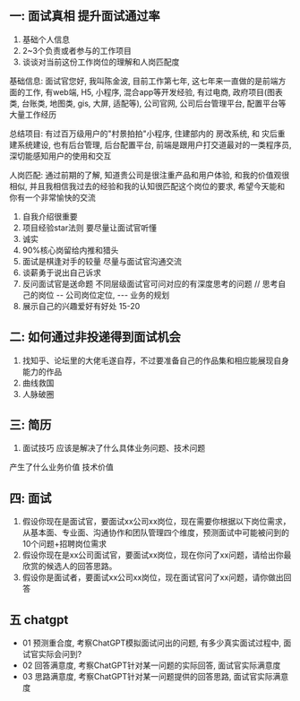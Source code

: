 

## 一: 面试真相  提升面试通过率

1. 基础个人信息
2. 2~3个负责或者参与的工作项目
3. 谈谈对当前这份工作岗位的理解和人岗匹配度

基础信息: 面试官您好, 我叫陈金波, 目前工作第七年, 这七年来一直做的是前端方面的工作, 有web端, H5, 小程序, 混合app等开发经验,  有过电商, 政府项目(图表类, 台账类, 地图类, gis, 大屏, 适配等), 公司官网, 公司后台管理平台, 配置平台等大量工作经历 

总结项目: 有过百万级用户的"村景拍拍"小程序, 住建部内的 房改系统, 和 灾后重建系统建设, 也有后台管理, 后台配置平台, 前端是跟用户打交道最对的一类程序员, 深切能感知用户的使用和交互

人岗匹配: 通过前期的了解, 知道贵公司是很注重产品和用户体验, 和我的价值观很相似, 并且我相信我过去的经验和我的认知很匹配这个岗位的要求, 希望今天能和你有一个非常愉快的交流

1. 自我介绍很重要
2. 项目经验star法则 要尽量让面试官听懂
3. 诚实
4. 90%核心岗留给内推和猎头
5. 面试是棋逢对手的较量 尽量与面试官沟通交流
6. 谈薪勇于说出自己诉求
7. 反问面试官是送命题 不同层级面试官可问对应的有深度思考的问题
   // 思考自己的岗位  -- 公司岗位定位,  --- 业务的规划
8. 展示自己的兴趣爱好有好处 15-20


## 二:  如何通过非投递得到面试机会
1. 找知乎、论坛里的大佬毛遂自荐，不过要准备自己的作品集和相应能展现自身能力的作品
2. 曲线救国
3. 人脉破圈

## 三: 简历
1. 面试技巧
应该是解决了什么具体业务问题、技术问题

产生了什么业务价值 技术价值


## 四: 面试
1.	假设你现在是面试官，要面试xx公司xx岗位，现在需要你根据以下岗位需求，从基本面、专业面、沟通协作和团队管理四个维度，预测面试中可能被问到的10个问题+招聘岗位需求
2.	假设你现在是xx公司面试官，要面试xx岗位，现在你问了xx问题，请给出你最欣赏的候选人的回答思路。
3.	假设你是面试者，要面试xx公司xx岗位，现在面试官问了xx问题，请你做出回答


## 五 chatgpt 
- 01 预测重合度, 考察ChatGPT模拟面试问出的问题, 有多少真实面试过程中, 面试官实际会问到? 
- 02 回答满意度, 考察ChatGPT针对某一问题的实际回答, 面试官实际满意度
- 03 思路满意度, 考察ChatGPT针对某一问题提供的回答思路, 面试官实际满意度




